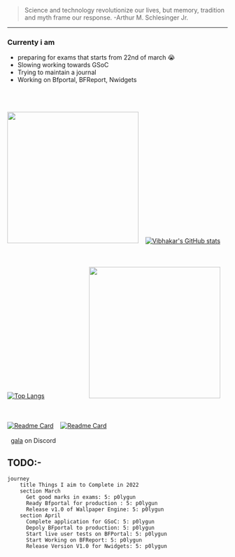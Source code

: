 >Science and technology revolutionize our lives, but memory, tradition and myth frame our response. -Arthur M. Schlesinger Jr.
***
### Currenty i am 
- preparing for exams that starts from 22nd of march 😭
- Slowing working towards GSoC
- Trying to maintain a journal
- Working on Bfportal, BFReport, Nwidgets

&nbsp;    
&nbsp;   
&nbsp;  
<img src="https://media.giphy.com/media/WUlplcMpOCEmTGBtBW/giphy.gif" width="300">&nbsp; &nbsp; [![Vibhakar's GitHub stats](https://github-readme-stats.vercel.app/api?username=p0lygun&theme=highcontrast)](#)  
&nbsp;   
&nbsp;   
&nbsp;   
[![Top Langs](https://github-readme-stats.vercel.app/api/top-langs/?username=p0lygun&theme=highcontrast)](#)&nbsp;   &nbsp;   &nbsp;   &nbsp;   &nbsp;  &nbsp;   &nbsp;   &nbsp;   &nbsp;   &nbsp;  &nbsp;   &nbsp; &nbsp; <img src="https://media1.giphy.com/media/8YBpKSm3uPWG9Ca0F4/giphy.gif" width="300" height="300">  
&nbsp;   
&nbsp;   
&nbsp;  
[![Readme Card](https://github-readme-stats.vercel.app/api/pin/?username=p0lygun&repo=wallpaper-engine&theme=highcontrast)](https://github.com/p0lygun/wallpaper-engine)&nbsp;  &nbsp;   [![Readme Card](https://github-readme-stats.vercel.app/api/pin/?username=p0lygun&repo=portal_helper&theme=highcontrast)](https://github.com/p0lygun/portal_helper)
&nbsp;   
&nbsp;   
&nbsp;
[gala](https://discord.com/users/338947895665360898) on Discord
## TODO:- 
```mermaid
journey
    title Things I aim to Complete in 2022 
    section March
      Get good marks in exams: 5: p0lygun
      Ready Bfportal for production : 5: p0lygun
      Release v1.0 of Wallpaper Engine: 5: p0lygun
    section April
      Complete application for GSoC: 5: p0lygun
      Depoly BFportal to production: 5: p0lygun
      Start live user tests on BFPortal: 5: p0lygun
      Start Working on BFReport: 5: p0lygun
      Release Version V1.0 for Nwidgets: 5: p0lygun
```

